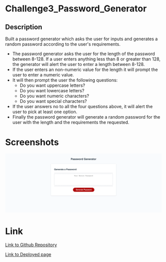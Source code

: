 # Challenge3_Password_Generator

## Description

Built a password generator which asks the user for inputs and generates a random password according to the user's requirements.

- The password generator asks the user for the length of the password between 8-128. If a user enters anything less than 8 or greater than 128, the generator will alert the user to enter a length between 8-128.
- If the user enters an non-numeric value for the length it will prompt the user to enter a numeric value.
- It will then prompt the user the following questions:
    - Do you want uppercase letters?
    - Do you want lowercase letters?
    - Do you want numeric characters?
    - Do you want special characters?
- If the user answers no to all the four questions above, it will alert the user to pick at least one option.
- Finally the password generator will generate a random password for the user with the length and the requirements the requested.

# Screenshots

![Screenshot for project](./assets/PasswordGenerator.png)


# Link

[Link to Github Repository](https://github.com/vini3076/Challenge3_Password_Generator)

[Link to Deployed page](https://https://vini3076.github.io/Challenge3_Password_Generator/)
